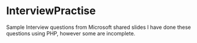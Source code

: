 # InterviewPractise
Sample Interview questions from Microsoft shared slides
I have done these questions using PHP, however some are incomplete.
